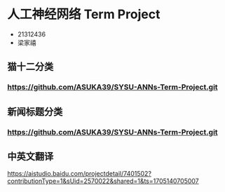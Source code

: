 # 人工神经网络 Term Project

- 21312436
- 梁家禧

## 猫十二分类

### https://github.com/ASUKA39/SYSU-ANNs-Term-Project.git

## 新闻标题分类

### https://github.com/ASUKA39/SYSU-ANNs-Term-Project.git

## 中英文翻译

https://aistudio.baidu.com/projectdetail/7401502?contributionType=1&sUid=2570022&shared=1&ts=1705140705007